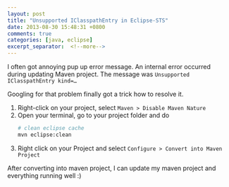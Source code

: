 ```yaml
---
layout: post
title: "Unsupported IClasspathEntry in Eclipse-STS"
date: 2013-08-30 15:48:31 +0800
comments: true
categories: [java, eclipse]
excerpt_separator:  <!--more-->
---
```

I often got annoying pup up error message. An internal error occurred during updating Maven project. The message was <code>Unsupported IClasspathEntry kind=… </code>

Googling for that problem finally got a trick how to resolve it.
<ol>
<li>Right-click on your project, select <code>Maven > Disable Maven Nature</code></li>
<li>
Open your terminal, go to your project folder and do

``` bash 
# clean eclipse cache
mvn eclipse:clean
```

</li>
<li>
Right click on your Project and select <code>Configure > Convert into Maven Project</code>
</li>

</ol>

After converting into maven project, I can update my maven project and everything running well :)
